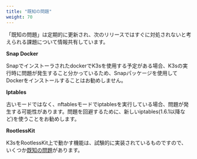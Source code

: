 ```yaml
---
title: "既知の問題"
weight: 70
---
```

「既知の問題」は定期的に更新され、次のリリースではすぐに対処されないと考えられる課題について情報共有しています。

**Snap Docker**

SnapでインストーラされたdockerでK3sを使用する予定がある場合、K3sの実行時に問題が発生すること分かっているため、Snapパッケージを使用してDockerをインストールすることはお勧めしません。

**Iptables**

古いモードではなく、nftablesモードでiptablesを実行している場合、問題が発生する可能性があります。問題を回避するために、新しいiptables(1.6.1以降など)を使うことをお勧めします。

**RootlessKit**

K3sをRootlessKit上で動かす機能は、試験的に実装されているものですので、いくつか[既知の問題]({{<baseurl>}}/k3s/latest/en/advanced/#known-issues-with-rootlesskit)があります。
